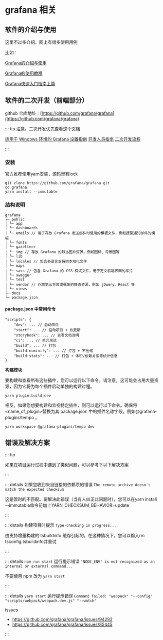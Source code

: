 # grafana 相关

## 软件的介绍与使用

这里不过多介绍，网上有很多使用用例

比如：

[Grafana的介绍与使用](https://zhuanlan.zhihu.com/p/689527911)

[Grafana的使用教程](https://blog.csdn.net/weixin_44462773/article/details/135843318)

[Grafana快速入门指南上篇](https://www.cnblogs.com/almco/p/18692589)


## 软件的二次开发（前端部分）

github 仓库地址：[https://github.com/grafana/grafana](https://github.com/grafana/grafana)

::: tip 注意，二次开发优先查看这个文档

[适用于 Windows 环境的 Grafana 设置指南](https://grafana.com/blog/2021/03/03/how-to-set-up-a-grafana-development-environment-on-a-windows-pc-using-wsl/)
[开发人员指南](https://github.com/grafana/grafana/blob/v11.5.x/contribute/developer-guide.md)
[二次开发流程](https://blog.csdn.net/kammingo/article/details/114835687)

:::

### 安装

官方推荐使用yarn安装，源码里有lock

```
git clone https://github.com/grafana/grafana.git
cd grafana
yarn install --immutable
```

### 结构说明

```
grafana
├─ public
│ └─ app
│ └─ dashboards
│ └─ emails // 用于存放 Grafana 发送邮件时使用的模板文件，例如报警通知邮件的模板
│ └─ fonts
│ └─ gazetteer
│ └─ img // 存放 Grafana 的静态图片资源，例如图标、背景图等
│ └─ lib
│ └─ locales // 包含多语言支持的本地化文件
│ └─ maps
│ └─ sass // 包含 Grafana 的 CSS 样式文件，用于定义前端界面的样式
│ └─ swagger
│ └─ test
│ └─ vendor // 存放第三方库或框架的静态资源，例如 jQuery、React 等
│ └─ views
├─ docs
└─ package.json
```

#### package.json 中常用命令

```
"scripts": {
    "dev": ... // 启动项目
    "start": ... // 启动项目 + 热更新
    "storybook": ... // 查看文档说明
    "ci": ... // 单元测试
    "build": ... // 打包
    "build:nominify": ... // 打包 + 不压缩
    "build:stats": ... // 打包 + 体积/依赖关系等统计信息
}
```

<b>构建模块</b>

要构建和查看所有这些插件，您可以运行以下命令。请注意，这可能会占用大量资源，因为它将为每个插件启动单独的构建过程。

`yarn plugin:build:dev`

相反，如果您想要构建和监视特定插件，则可以运行以下命令。确保将<name_of_plugin>替换为其 package.json 中的插件名称字段。例如@grafana-plugins/tempo 。

`yarn workspace @grafana-plugins/tempo dev`

## 错误及解决方案

::: tip 

如果在项目运行过程中遇到了类似问题，可以参考下以下解决方案

:::


::: details 如果您收到来自链接的依赖项的错误 `The remote archive doesn't match the expected checksum`

这是暂时的不匹配。要解决此错误（当有人纠正此问题时），您可以在yarn install --immutable命令前加上YARN_CHECKSUM_BEHAVIOR=update 

:::

::: details 构建项目时提示 `Type-checking in progress...`

由支持增量构建的 tsbuildinfo 缓存引起的。在这种情况下，您可以输入rm tsconfig.tsbuildinfo并重试

:::

::: details `npm run start` 运行提示错误 `'NODE_ENV' is not recognized as an internal or external command...`

不要使用 npm 改为 `yarn start`

:::

::: details `yarn start` 运行提示错误 `Command failed: "webpack" "--config" "scripts/webpack/webpack.dev.js" "--watch"`

issues 
- https://github.com/grafana/grafana/issues/94292
- https://github.com/grafana/grafana/issues/85445

:::


